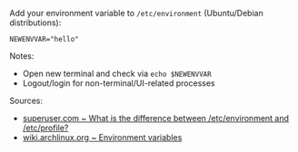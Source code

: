 Add your environment variable to `/etc/environment` (Ubuntu/Debian distributions):

```shell
NEWENVVAR="hello"
```

Notes:
- Open new terminal and check via `echo $NEWENVVAR`
- Logout/login for non-terminal/UI-related processes

Sources:
- [superuser.com ~ What is the difference between /etc/environment and /etc/profile?](https://superuser.com/a/664237)
- [wiki.archlinux.org ~ Environment variables](https://wiki.archlinux.org/title/environment_variables)
